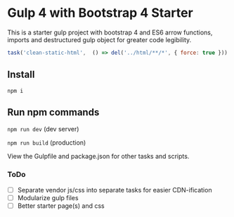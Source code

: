 # Gulp 4 with Bootstrap 4 Starter

This is a starter gulp project with bootstrap 4 and ES6 arrow functions, imports and destructured gulp object for greater code legibility.

```javascript
task('clean-static-html',  () => del('../html/**/*', { force: true }))
```

## Install
`npm i`

## Run npm commands
`npm run dev` (dev server)

`npm run build` (production)


View the Gulpfile and package.json for other tasks and scripts.

### ToDo
- [ ] Separate vendor js/css into separate tasks for easier CDN-ification
- [ ] Modularize gulp files
- [ ] Better starter page(s) and css
